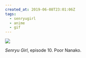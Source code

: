 ```yaml
---
created_at: 2019-06-08T23:01:06Z
tags:
  - senryugirl
  - anime
  - gif
---
```


![](/blog/media/20190608230106-0.gif)

*Senryu Girl*, episode 10. Poor Nanako.
